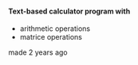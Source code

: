 #### Text-based calculator program with 
- arithmetic operations
- matrice operations

made 2 years ago
